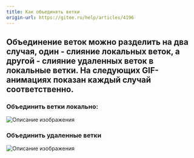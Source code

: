 ```yaml
---
title: Как объединять ветки
origin-url: https://gitee.ru/help/articles/4196
---
```


## Объединение веток можно разделить на два случая, один - слияние локальных веток, а другой - слияние удаленных веток в локальные ветки. На следующих GIF-анимациях показан каждый случай соответственно.

### **Объединить ветки локально:**

![Описание изображения](./assets/11110502_Puw4.gif)

### **Объединить удаленные ветки**

![Описание изображения](./assets/11105933_WdrB.gif)
